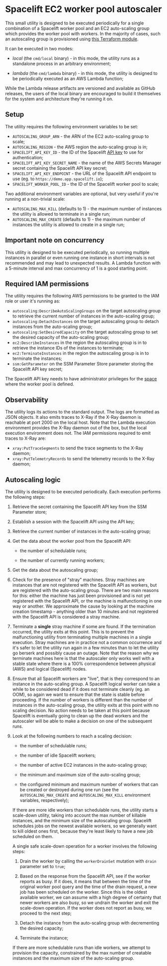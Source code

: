 # Spacelift EC2 worker pool autoscaler

This small utility is designed to be executed periodically for a single combination of a Spacelift worker pool and an EC2 auto-scaling group which provides the worker pool with workers. In the majority of cases, such an autoscaling group is provisioned using [this Terraform module](https://github.com/spacelift-io/terraform-aws-spacelift-workerpool-on-ec2).

It can be executed in two modes:

- *local* (the `cmd/local` binary) - in this mode, the utility runs as a standalone process in an arbitrary environment;

- *lambda* (the `cmd/lambda` binary) - in this mode, the utility is designed to be periodically executed as an AWS Lambda function;

While the Lambda release artifacts are versioned and available as GitHub releases, the users of the local binary are encouraged to build it themselves for the system and architecture they're running it on.

## Setup

The utility requires the following environment variables to be set:

- `AUTOSCALING_GROUP_ARN` - the ARN of the EC2 auto-scaling group to scale;
- `AUTOSCALING_REGION` - the AWS region the auto-scaling group is in;
- `SPACELIFT_API_KEY_ID` - the ID of the Spacelift [API key](https://docs.spacelift.io/integrations/api#spacelift-api-key-token) to use for authentication;
- `SPACELIFT_API_KEY_SECRET_NAME` - the name of the AWS Secrets Manager secret containing the Spacelift API key secret;
- `SPACELIFT_API_KEY_ENDPOINT` - the URL of the Spacelift API endpoint to use (eg. to `https://demo.app.spacelift.io`);
- `SPACELIFT_WORKER_POOL_ID` - the ID of the Spacelift worker pool to scale;

Two additional environment variables are optional, but very useful if you're running at a non-trivial scale:

- `AUTOSCALING_MAX_KILL` (defaults to 1) - the maximum number of instances the utility is allowed to terminate in a single run;
- `AUTOSCALING_MAX_CREATE` (defaults to 1) - the maximum number of instances the utility is allowed to create in a single run;

## Important note on concurrency

This utility is designed to be executed periodically, so running multiple instances in parallel or even running one instance in short intervals is not recommended and may lead to unexpected results. A Lambda function with a 5-minute interval and max concurrency of 1 is a good starting point.

## Required IAM permissions

The utility requires the following AWS permissions to be granted to the IAM role or user it's running as:

- `autoscaling:DescribeAutoScalingGroups` on the target autoscaling group to retrieve the current number of instances in the auto-scaling group;
- `autoscaling:DetachInstances` on the target autoscaling group to detach instances from the auto-scaling group;
- `autoscaling:SetDesiredCapacity` on the target autoscaling group to set the desired capacity of the auto-scaling group;
- `ec2:DescribeInstances` in the region the autoscaling group is in to retrieve the instance IDs of the instances to terminate;
- `ec2:TerminateInstances` in the region the autoscaling group is in to terminate the instances;
- `ssm:GetParameter` on the SSM Parameter Store parameter storing the Spacelift API key secret;

The Spacelift API key needs to have administrator privileges for the [space](https://docs.spacelift.io/concepts/spaces/) where the worker pool is defined.

## Observability

The utility logs its actions to the standard output. The logs are formatted as JSON objects. It also emits traces to X-Ray if the X-Ray daemon is reachable at port 2000 on the local host. Note that the Lambda execution environment provides the X-Ray daemon out of the box, but the local execution environment does not. The IAM permissions required to emit traces to X-Ray are:

- `xray:PutTraceSegments` to send the trace segments to the X-Ray daemon;
- `xray:PutTelemetryRecords` to send the telemetry records to the X-Ray daemon;

## Autoscaling logic

The utility is designed to be executed periodically. Each execution performs the following steps:

1. Retrieve the secret containing the Spacelift API key from the SSM Parameter store;

1. Establish a session with the Spacelift API using the API key;

1. Retrieve the current number of instances in the auto-scaling group;

1. Get the data about the worker pool from the Spacelift API:

    - the number of schedulable runs;

    - the number of currently running workers;

1. Get the data about the autoscaling group;

1. Check for the presence of "stray" machines. Stray machines are instances that are not registered with the Spacelift API as workers, but are registered with the auto-scaling group. There are two main reasons for this: either the machine has just been provisioned and is not yet registered with the Spacelift API, or the machine is malfunctioning in one way or another. We approximate the cause by looking at the machine creation timestamp - anything older than 10 minutes and not registered with the Spacelift API is considered a stray machine.

1. Terminate a **single** stray machine if some are found. If the termination occurred, the utility exits at this point. This is to prevent the malfunctioning utility from terminating multiple machines in a single execution. Stray machines are in practice not a common occurrence and it's safer to let the utility run again in a few minutes than to let the utility go berserk and possibly cause an outage. Note that the reason why we terminate machines here is that the autoscaler only works well with a stable state where there is a 100% correspondence between physical (AWS) and logical (Spacelift) nodes.

1. Ensure that all Spacelift workers are "live", that is they correspond to an instance in the auto-scaling group. A Spacelift logical worker can take a while to be considered dead if it does not terminate cleanly (eg. an OOM), so again we want to ensure that the state is stable before proceeding. If the number of workers is different than the number of instances in the auto-scaling group, the utility exits at this point with no scaling decision. No action needs to be taken at this point because Spacelift is eventually going to clean up the dead workers and the autoscaler will be able to make a decision on one of the subsequent runs.

1. Look at the following numbers to reach a scaling decision:

    - the number of schedulable runs;

    - the number of idle Spacelift workers;

    - the number of active EC2 instances in the auto-scaling group;

    - the minimum and maximum size of the auto-scaling group;

    - the configured minimum and maximum number of workers that can be created or destroyed during one run (see the `AUTOSCALING_MAX_CREATE` and `AUTOSCALING_MAX_KILL` environment variables, respectively);

    If there are more idle workers than schedulable runs, the utility starts a scale-down utility, taking into account the max number of killable instances, and the minimum size of the autoscaling group. Spacelift schedules jobs on the newest available workers, so we generally want to kill oldest ones first, because they're least likely to have a new job scheduled on them.

    A single safe scale-down operation for a worker involves the following steps:

    1. Drain the worker by calling the `workerDrainSet` mutation with `drain` parameter set to `true`;

    1. Based on the response from the Spacelift API, see if the worker reports as busy. If it does, it means that between the time of the original worker pool query and the time of the drain request, a new job has been scheduled on the worker. Since this is the oldest available worker, we can assume with a high degree of certainty that newer workers are also busy, so we undrain the worker and exit the scale-down operation. If the worker does not report as busy, we proceed to the next step;

    1. Detach the instance from the auto-scaling group with decrementing the desired capacity;

    1. Terminate the instance;

    If there are more schedulable runs than idle workers, we attempt to provision the capacity, constrained by the max number of creatable instances and the maximum size of the auto-scaling group.
